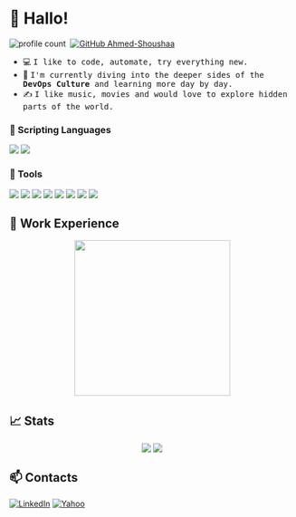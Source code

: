 # 🫡 Hallo!
![profile count](https://komarev.com/ghpvc/?username=Ahmed-Shoushaa&color=red)&nbsp;
[![GitHub Ahmed-Shoushaa](https://img.shields.io/github/followers/Ahmed-shoushaa?label=follow&style=social)](https://github.com/Ahmed-Shoushaa?tab=followers)

- 💻 <samp>I like to code, automate, try everything new.</samp>
- 🌱 <samp>I'm currently diving into the deeper sides of the **DevOps Culture** and learning more day by day.</samp>
- ✍️ <samp>I like music, movies and would love to explore hidden parts of the world.</samp>
<!-- - ⚡ <samp>Fun fact: ...</samp> -->

### 📝 Scripting Languages
![](https://img.shields.io/badge/Python-3776AB?style=for-the-badge&logo=python&logoColor=white)
![](https://img.shields.io/badge/Shell_Scripting-121011?style=for-the-badge&logo=gnu-bash&logoColor=white)

### 🧰 Tools
![](https://img.shields.io/badge/Kubernetes-0000FF?style=for-the-badge&logo=kubernetes&logoColor=white)
![](https://img.shields.io/badge/Docker-2CA5E0?style=for-the-badge&logo=docker&logoColor=white)
![](https://img.shields.io/badge/Jenkins-D24939?style=for-the-badge&logo=Jenkins&logoColor=white)
![](https://img.shields.io/badge/Linux-FCC624?style=for-the-badge&logo=linux&logoColor=black)
![](https://img.shields.io/badge/Amazon_AWS-232F3E?style=for-the-badge&logo=amazon-aws&logoColor=white)
![](https://img.shields.io/badge/Git-F05032?style=for-the-badge&logo=git&logoColor=white)
![](https://img.shields.io/badge/Ansible-FFFFFF?style=for-the-badge&logo=ansible&logoColor=black)
![](https://img.shields.io/badge/Terrform-232F3E?style=for-the-badge&logo=terraform&logoColor=purple)




## 💭 Work Experience


<p align="center">
  <img align="center" src="https://i.imgur.com/x3GILQR.png" height="275"/>
</p>


## 📈 Stats

<p align="center">
  <img align="center" src="https://github-readme-stats.vercel.app/api?username=Ahmed-Shoushaa&show_icons=true&include_all_commits=true&hide=stars" />
  <img align="center" src="https://github-readme-stats.vercel.app/api/top-langs/?username=Ahmed-Shoushaa&layout=compact" />
</p>


## 📫 Contacts

[![LinkedIn](https://img.shields.io/badge/LinkedIn-0077B5?style=for-the-badge&logo=linkedin&logoColor=white)](https://www.linkedin.com/in/ahmed-shousha-54a749236/)
[![Yahoo](https://img.shields.io/badge/Mail-D14836?style=for-the-badge&logo=mail&logoColor=white)](mailto:ahmed.adel1199@yahoo.com)






